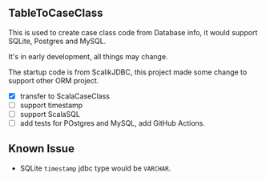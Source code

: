 ## TableToCaseClass

This is used to create case class code from Database info, it would support SQLite, Postgres and MySQL.

It's in early development, all things may change.

The startup code is from ScalikJDBC, this project made some change to support other ORM project.


- [x] transfer to ScalaCaseClass
- [ ] support timestamp
- [ ] support ScalaSQL
- [ ] add tests for POstgres and MySQL, add GitHub Actions.

## Known Issue
- SQLite `timestamp` jdbc type would  be `VARCHAR`.